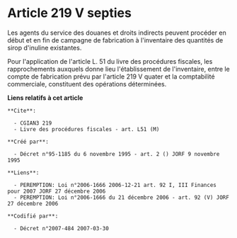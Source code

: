 # Article 219 V septies

Les agents du service des douanes et droits indirects peuvent procéder en début et en fin de campagne de fabrication à
l'inventaire des quantités de sirop d'inuline existantes.

Pour l'application de l'article L. 51 du livre des procédures fiscales, les rapprochements auxquels donne lieu
l'établissement de l'inventaire, entre le compte de fabrication prévu par l'article 219 V quater et la comptabilité
commerciale, constituent des opérations déterminées.

**Liens relatifs à cet article**

	**Cite**:

	  - CGIAN3 219
	  - Livre des procédures fiscales - art. L51 (M)

	**Créé par**:

	  - Décret n°95-1185 du 6 novembre 1995 - art. 2 () JORF 9 novembre 1995

	**Liens**:

	  - PEREMPTION: Loi n°2006-1666 2006-12-21 art. 92 I, III Finances pour 2007 JORF 27 décembre 2006
	  - PEREMPTION: Loi n°2006-1666 du 21 décembre 2006 - art. 92 (V) JORF 27 décembre 2006

	**Codifié par**:

	  - Décret n°2007-484 2007-03-30
